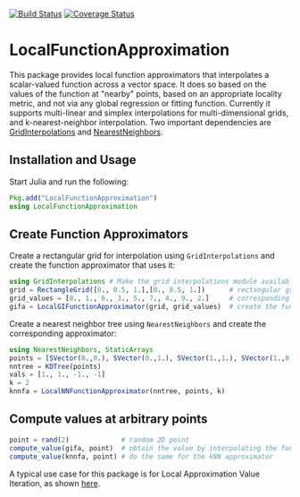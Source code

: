 [![Build Status](https://travis-ci.org/sisl/LocalFunctionApproximation.jl.svg?branch=master)](https://travis-ci.org/sisl/LocalFunctionApproximation.jl)
[![Coverage Status](https://coveralls.io/repos/github/sisl/LocalFunctionApproximation.jl/badge.svg?branch=master)](https://coveralls.io/github/sisl/LocalFunctionApproximation.jl?branch=master)

# LocalFunctionApproximation

This package provides local function approximators that interpolates a scalar-valued function across a vector space. It does so based on the values of the function at "nearby" points, based on an appropriate locality metric, and not via any global regression or fitting function. Currently it supports multi-linear and simplex interpolations for multi-dimensional grids, and k-nearest-neighbor
interpolation. Two important dependencies are [GridInterpolations](https://github.com/sisl/GridInterpolations.jl/blob/master/src/GridInterpolations.jl)
and [NearestNeighbors](https://github.com/KristofferC/NearestNeighbors.jl).

## Installation and Usage

Start Julia and run the following:

```julia
Pkg.add("LocalFunctionApproximation")
using LocalFunctionApproximation
```

## Create Function Approximators

Create a rectangular grid for interpolation using `GridInterpolations` and create the function approximator
that uses it:

```julia
using GridInterpolations # Make the grid interpolations module available
grid = RectangleGrid([0., 0.5, 1.],[0., 0.5, 1.])      # rectangular grid
grid_values = [8., 1., 6., 3., 5., 7., 4., 9., 2.]     # corresponding values at each grid point
gifa = LocalGIFunctionApproximator(grid, grid_values)  # create the function approximator using the grid and values
```

Create a nearest neighbor tree using `NearestNeighbors` and create the corresponding approximator:

```julia
using NearestNeighbors, StaticArrays
points = [SVector(0.,0.), SVector(0.,1.), SVector(1.,1.), SVector(1.,0.)]   # the 4 corners of the unit square
nntree = KDTree(points)                                                     # create a KDTree using the points
vals = [1., 1., -1., -1]                                                    # values corresponding to points
k = 2                                                                       # the k parameter for knn approximator
knnfa = LocalNNFunctionApproximator(nntree, points, k)
```


## Compute values at arbitrary points

```julia
point = rand(2)             # random 2D point
compute_value(gifa, point)  # obtain the value by interpolating the function at that point       
compute_value(knnfa, point) # do the same for the kNN approximator
```

A typical use case for this package is for Local Approximation Value Iteration, as shown [here](https://github.com/Shushman/LocalApproximationValueIteration.jl).
